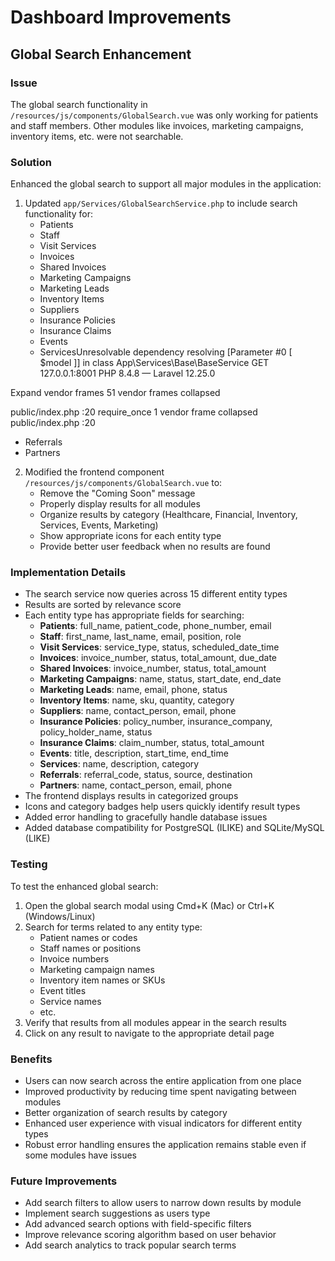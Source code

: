 # Dashboard Improvements

## Global Search Enhancement

### Issue
The global search functionality in `/resources/js/components/GlobalSearch.vue` was only working for patients and staff members. Other modules like invoices, marketing campaigns, inventory items, etc. were not searchable.

### Solution
Enhanced the global search to support all major modules in the application:

1. Updated `app/Services/GlobalSearchService.php` to include search functionality for:
   - Patients
   - Staff
   - Visit Services
   - Invoices
   - Shared Invoices
   - Marketing Campaigns
   - Marketing Leads
   - Inventory Items
   - Suppliers
   - Insurance Policies
   - Insurance Claims
   - Events
   - ServicesUnresolvable dependency resolving [Parameter #0 [ <required> $model ]] in class App\Services\Base\BaseService
GET 127.0.0.1:8001
PHP 8.4.8 — Laravel 12.25.0

Expand
vendor frames
51 vendor frames collapsed

public/index.php
:20
require_once
1 vendor frame collapsed
public/index.php :20

   - Referrals
   - Partners

2. Modified the frontend component `/resources/js/components/GlobalSearch.vue` to:
   - Remove the "Coming Soon" message
   - Properly display results for all modules
   - Organize results by category (Healthcare, Financial, Inventory, Services, Events, Marketing)
   - Show appropriate icons for each entity type
   - Provide better user feedback when no results are found

### Implementation Details
- The search service now queries across 15 different entity types
- Results are sorted by relevance score
- Each entity type has appropriate fields for searching:
  - **Patients**: full_name, patient_code, phone_number, email
  - **Staff**: first_name, last_name, email, position, role
  - **Visit Services**: service_type, status, scheduled_date_time
  - **Invoices**: invoice_number, status, total_amount, due_date
  - **Shared Invoices**: invoice_number, status, total_amount
  - **Marketing Campaigns**: name, status, start_date, end_date
  - **Marketing Leads**: name, email, phone, status
  - **Inventory Items**: name, sku, quantity, category
  - **Suppliers**: name, contact_person, email, phone
  - **Insurance Policies**: policy_number, insurance_company, policy_holder_name, status
  - **Insurance Claims**: claim_number, status, total_amount
  - **Events**: title, description, start_time, end_time
  - **Services**: name, description, category
  - **Referrals**: referral_code, status, source, destination
  - **Partners**: name, contact_person, email, phone
- The frontend displays results in categorized groups
- Icons and category badges help users quickly identify result types
- Added error handling to gracefully handle database issues
- Added database compatibility for PostgreSQL (ILIKE) and SQLite/MySQL (LIKE)

### Testing
To test the enhanced global search:
1. Open the global search modal using Cmd+K (Mac) or Ctrl+K (Windows/Linux)
2. Search for terms related to any entity type:
   - Patient names or codes
   - Staff names or positions
   - Invoice numbers
   - Marketing campaign names
   - Inventory item names or SKUs
   - Event titles
   - Service names
   - etc.
3. Verify that results from all modules appear in the search results
4. Click on any result to navigate to the appropriate detail page

### Benefits
- Users can now search across the entire application from one place
- Improved productivity by reducing time spent navigating between modules
- Better organization of search results by category
- Enhanced user experience with visual indicators for different entity types
- Robust error handling ensures the application remains stable even if some modules have issues

### Future Improvements
- Add search filters to allow users to narrow down results by module
- Implement search suggestions as users type
- Add advanced search options with field-specific filters
- Improve relevance scoring algorithm based on user behavior
- Add search analytics to track popular search terms